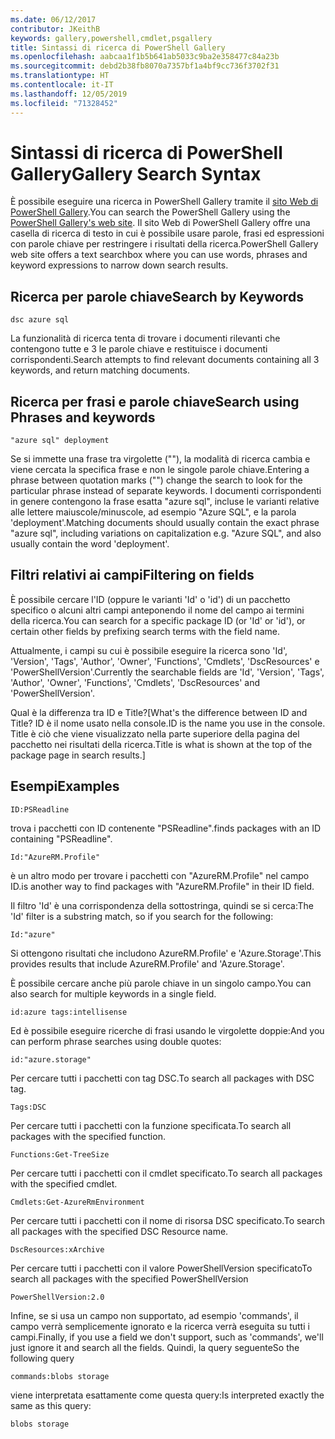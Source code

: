 ```yaml
---
ms.date: 06/12/2017
contributor: JKeithB
keywords: gallery,powershell,cmdlet,psgallery
title: Sintassi di ricerca di PowerShell Gallery
ms.openlocfilehash: aabcaa1f1b5b641ab5033c9ba2e358477c84a23b
ms.sourcegitcommit: debd2b38fb8070a7357bf1a4bf9cc736f3702f31
ms.translationtype: HT
ms.contentlocale: it-IT
ms.lasthandoff: 12/05/2019
ms.locfileid: "71328452"
---
```

# <a name="gallery-search-syntax"></a><span data-ttu-id="cb683-103">Sintassi di ricerca di PowerShell Gallery</span><span class="sxs-lookup"><span data-stu-id="cb683-103">Gallery Search Syntax</span></span>

<span data-ttu-id="cb683-104">È possibile eseguire una ricerca in PowerShell Gallery tramite il [sito Web di PowerShell Gallery](https://www.powershellgallery.com/).</span><span class="sxs-lookup"><span data-stu-id="cb683-104">You can search the PowerShell Gallery using the [PowerShell Gallery's web site](https://www.powershellgallery.com/).</span></span>
<span data-ttu-id="cb683-105">Il sito Web di PowerShell Gallery offre una casella di ricerca di testo in cui è possibile usare parole, frasi ed espressioni con parole chiave per restringere i risultati della ricerca.</span><span class="sxs-lookup"><span data-stu-id="cb683-105">PowerShell Gallery web site offers a text searchbox where you can use words, phrases and keyword expressions to narrow down search results.</span></span>

## <a name="search-by-keywords"></a><span data-ttu-id="cb683-106">Ricerca per parole chiave</span><span class="sxs-lookup"><span data-stu-id="cb683-106">Search by Keywords</span></span>

    dsc azure sql

<span data-ttu-id="cb683-107">La funzionalità di ricerca tenta di trovare i documenti rilevanti che contengono tutte e 3 le parole chiave e restituisce i documenti corrispondenti.</span><span class="sxs-lookup"><span data-stu-id="cb683-107">Search attempts to find relevant documents containing all 3 keywords, and return matching documents.</span></span>

## <a name="search-using-phrases-and-keywords"></a><span data-ttu-id="cb683-108">Ricerca per frasi e parole chiave</span><span class="sxs-lookup"><span data-stu-id="cb683-108">Search using Phrases and keywords</span></span>

    "azure sql" deployment

<span data-ttu-id="cb683-109">Se si immette una frase tra virgolette (""), la modalità di ricerca cambia e viene cercata la specifica frase e non le singole parole chiave.</span><span class="sxs-lookup"><span data-stu-id="cb683-109">Entering a phrase between quotation marks ("") change the search to look for the particular phrase instead of separate keywords.</span></span>
<span data-ttu-id="cb683-110">I documenti corrispondenti in genere contengono la frase esatta "azure sql", incluse le varianti relative alle lettere maiuscole/minuscole, ad esempio "Azure SQL", e la parola 'deployment'.</span><span class="sxs-lookup"><span data-stu-id="cb683-110">Matching documents should usually contain the exact phrase "azure sql", including variations on capitalization e.g. "Azure SQL", and also usually contain the word 'deployment'.</span></span>

## <a name="filtering-on-fields"></a><span data-ttu-id="cb683-111">Filtri relativi ai campi</span><span class="sxs-lookup"><span data-stu-id="cb683-111">Filtering on fields</span></span>

<span data-ttu-id="cb683-112">È possibile cercare l'ID (oppure le varianti 'Id' o 'id') di un pacchetto specifico o alcuni altri campi anteponendo il nome del campo ai termini della ricerca.</span><span class="sxs-lookup"><span data-stu-id="cb683-112">You can search for a specific package ID (or 'Id' or 'id'), or certain other fields by prefixing search terms with the field name.</span></span>

<span data-ttu-id="cb683-113">Attualmente, i campi su cui è possibile eseguire la ricerca sono 'Id', 'Version', 'Tags', 'Author', 'Owner', 'Functions', 'Cmdlets', 'DscResources' e 'PowerShellVersion'.</span><span class="sxs-lookup"><span data-stu-id="cb683-113">Currently the searchable fields are 'Id', 'Version', 'Tags', 'Author', 'Owner', 'Functions', 'Cmdlets', 'DscResources' and 'PowerShellVersion'.</span></span>

<span data-ttu-id="cb683-114">Qual è la differenza tra ID e Title?</span><span class="sxs-lookup"><span data-stu-id="cb683-114">[What's the difference between ID and Title?</span></span> <span data-ttu-id="cb683-115">ID è il nome usato nella console.</span><span class="sxs-lookup"><span data-stu-id="cb683-115">ID is the name you use in the console.</span></span> <span data-ttu-id="cb683-116">Title è ciò che viene visualizzato nella parte superiore della pagina del pacchetto nei risultati della ricerca.</span><span class="sxs-lookup"><span data-stu-id="cb683-116">Title is what is shown at the top of the package page in search results.]</span></span>

## <a name="examples"></a><span data-ttu-id="cb683-117">Esempi</span><span class="sxs-lookup"><span data-stu-id="cb683-117">Examples</span></span>

    ID:PSReadline
    
<span data-ttu-id="cb683-118">trova i pacchetti con ID contenente "PSReadline".</span><span class="sxs-lookup"><span data-stu-id="cb683-118">finds packages with an ID containing "PSReadline".</span></span>

    Id:"AzureRM.Profile"

<span data-ttu-id="cb683-119">è un altro modo per trovare i pacchetti con "AzureRM.Profile" nel campo ID.</span><span class="sxs-lookup"><span data-stu-id="cb683-119">is another way to find packages with "AzureRM.Profile" in their ID field.</span></span>

<span data-ttu-id="cb683-120">Il filtro 'Id' è una corrispondenza della sottostringa, quindi se si cerca:</span><span class="sxs-lookup"><span data-stu-id="cb683-120">The 'Id' filter is a substring match, so if you search for the following:</span></span>

    Id:"azure"

<span data-ttu-id="cb683-121">Si ottengono risultati che includono AzureRM.Profile' e 'Azure.Storage'.</span><span class="sxs-lookup"><span data-stu-id="cb683-121">This provides results that include AzureRM.Profile' and 'Azure.Storage'.</span></span>

<span data-ttu-id="cb683-122">È possibile cercare anche più parole chiave in un singolo campo.</span><span class="sxs-lookup"><span data-stu-id="cb683-122">You can also search for multiple keywords in a single field.</span></span> 

    id:azure tags:intellisense

<span data-ttu-id="cb683-123">Ed è possibile eseguire ricerche di frasi usando le virgolette doppie:</span><span class="sxs-lookup"><span data-stu-id="cb683-123">And you can perform phrase searches using double quotes:</span></span>

    id:"azure.storage"

<span data-ttu-id="cb683-124">Per cercare tutti i pacchetti con tag DSC.</span><span class="sxs-lookup"><span data-stu-id="cb683-124">To search all packages with DSC tag.</span></span>

    Tags:DSC

<span data-ttu-id="cb683-125">Per cercare tutti i pacchetti con la funzione specificata.</span><span class="sxs-lookup"><span data-stu-id="cb683-125">To search all packages with the specified function.</span></span>

    Functions:Get-TreeSize

<span data-ttu-id="cb683-126">Per cercare tutti i pacchetti con il cmdlet specificato.</span><span class="sxs-lookup"><span data-stu-id="cb683-126">To search all packages with the specified cmdlet.</span></span>

    Cmdlets:Get-AzureRmEnvironment

<span data-ttu-id="cb683-127">Per cercare tutti i pacchetti con il nome di risorsa DSC specificato.</span><span class="sxs-lookup"><span data-stu-id="cb683-127">To search all packages with the specified DSC Resource name.</span></span>

    DscResources:xArchive

<span data-ttu-id="cb683-128">Per cercare tutti i pacchetti con il valore PowerShellVersion specificato</span><span class="sxs-lookup"><span data-stu-id="cb683-128">To search all packages with the specified PowerShellVersion</span></span>

    PowerShellVersion:2.0

<span data-ttu-id="cb683-129">Infine, se si usa un campo non supportato, ad esempio 'commands', il campo verrà semplicemente ignorato e la ricerca verrà eseguita su tutti i campi.</span><span class="sxs-lookup"><span data-stu-id="cb683-129">Finally, if you use a field we don't support, such as 'commands', we'll just ignore it and search all the fields.</span></span> <span data-ttu-id="cb683-130">Quindi, la query seguente</span><span class="sxs-lookup"><span data-stu-id="cb683-130">So the following query</span></span>

    commands:blobs storage

<span data-ttu-id="cb683-131">viene interpretata esattamente come questa query:</span><span class="sxs-lookup"><span data-stu-id="cb683-131">Is interpreted exactly the same as this query:</span></span>

    blobs storage

